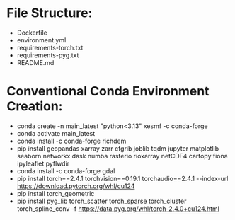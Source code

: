 # File Structure:
- Dockerfile
- environment.yml
- requirements-torch.txt
- requirements-pyg.txt
- README.md

# Conventional Conda Environment Creation:
- conda create -n main_latest "python<3.13" xesmf -c conda-forge
- conda activate main_latest
- conda install -c conda-forge richdem
- pip install geopandas xarray zarr cfgrib joblib tqdm jupyter matplotlib seaborn networkx dask numba rasterio rioxarray netCDF4 cartopy fiona ipyleaflet pyflwdir
- conda install -c conda-forge gdal
- pip install torch==2.4.1 torchvision==0.19.1 torchaudio==2.4.1 --index-url https://download.pytorch.org/whl/cu124
- pip install torch_geometric
- pip install pyg_lib torch_scatter torch_sparse torch_cluster torch_spline_conv -f https://data.pyg.org/whl/torch-2.4.0+cu124.html